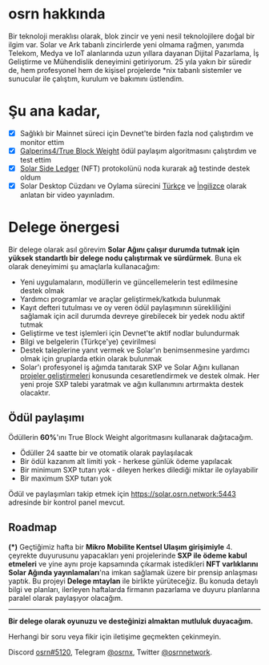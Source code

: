 # osrn hakkında
Bir teknoloji meraklısı olarak, blok zincir ve yeni nesil teknolojilere doğal bir ilgim var. Solar ve Ark tabanlı zincirlerde yeni olmama rağmen, yanımda Telekom, Medya ve IoT alanlarında uzun yıllara dayanan Dijital Pazarlama, İş Geliştirme ve Mühendislik deneyimini getiriyorum. 25 yıla yakın bir süredir de, hem profesyonel hem de kişisel projelerde *nix tabanlı sistemler ve sunucular ile çalıştım, kurulum ve bakımını üstlendim.

# Şu ana kadar,

- [x] Sağlıklı bir Mainnet süreci için Devnet'te birden fazla nod çalıştırdım ve monitor ettim
- [x] [Galperins4/True Block Weight](https://github.com/galperins4/core2_tbw) ödül paylaşım algoritmasını çalıştırdım ve test ettim
- [x] [Solar Side Ledger](https://github.com/Solar-network/python-slp) (NFT) protokolünü noda kurarak ağ testinde destek oldum
- [x] Solar Desktop Cüzdanı ve Oylama sürecini [Türkçe](https://youtu.be/howzWfVJUgA) ve [İngilizce](https://youtu.be/W4qAOb50Pcw) olarak anlatan bir video yayınladım.

# Delege önergesi
Bir delege olarak asıl görevim **Solar Ağını çalışır durumda tutmak için yüksek standartlı bir delege nodu çalıştırmak ve sürdürmek**. Buna ek olarak deneyimimi şu amaçlarla kullanacağım:
- Yeni uygulamaların, modüllerin ve güncellemelerin test edilmesine destek olmak
- Yardımcı programlar ve araçlar geliştirmek/katkıda bulunmak
- Kayıt defteri tutulması ve oy veren ödül paylaşımının sürekliliğini sağlamak için acil durumda devreye girebilecek bir yedek nodu aktif tutmak
- Geliştirme ve test işlemleri için Devnet'te aktif nodlar bulundurmak
- Bilgi ve belgelerin (Türkçe'ye) çevirilmesi
- Destek taleplerine yanıt vermek ve Solar'ın benimsenmesine yardımcı olmak için gruplarda etkin olarak bulunmak
- Solar'ı profesyonel iş ağımda tanıtarak SXP ve Solar Ağını kullanan [projeler geliştirmeleri](#roadmap-1) konusunda cesaretlendirmek ve destek olmak. Her yeni proje SXP talebi yaratmak ve ağın kullanımını artırmakta destek olacaktır.

## Ödül paylaşımı
Ödüllerin **60%**'ını True Block Weight algoritmasını kullanarak dağıtacağım.
- Ödüller 24 saatte bir ve otomatik olarak paylaşılacak
- Bir ödül kazanım alt limiti yok - herkese günlük ödeme yapılacak
- Bir minimum SXP tutarı yok - dileyen herkes dilediği miktar ile oylayabilir
- Bir maximum SXP tutarı yok

 Ödül ve paylaşımları takip etmek için https://solar.osrn.network:5443 adresinde bir kontrol panel mevcut.

<a id="roadmap-1"></a>
## Roadmap
**(*)** Geçtiğimiz hafta bir **Mikro Mobilite Kentsel Ulaşım girişimiyle** 4. çeyrekte duyurusunu yapacakları yeni projelerinde **SXP ile ödeme kabul etmeleri** ve yine aynı proje kapsamında çıkarmak istedikleri **NFT varlıklarını  Solar Ağında yayınlamaları**'na imkan sağlamak üzere bir prensip anlaşması yaptık. Bu projeyi **Delege mtaylan** ile birlikte yürüteceğiz. Bu konuda detaylı bilgi ve planları, ilerleyen haftalarda firmanın pazarlama ve duyuru planlarına paralel olarak paylaşıyor olacağım.

---
**Bir delege olarak oyunuzu ve desteğinizi almaktan mutluluk duyacağım.**

Herhangi bir soru veya fikir için iletişime geçmekten çekinmeyin.

Discord [osrn#5120](https://discordapp.com/users/934889170139222077), Telegram [@osrnx](https://t.me/osrnx), Twitter [@osrnnetwork](https://twitter.com/osrnnetwork).
